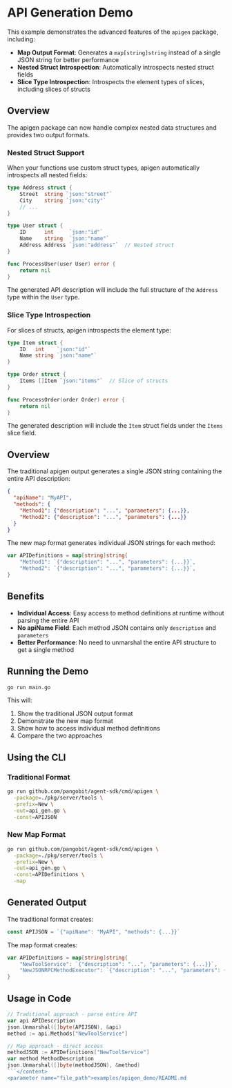 # API Generation Demo

This example demonstrates the advanced features of the `apigen` package, including:

- **Map Output Format**: Generates a `map[string]string` instead of a single JSON string for better performance
- **Nested Struct Introspection**: Automatically introspects nested struct fields
- **Slice Type Introspection**: Introspects the element types of slices, including slices of structs

## Overview

The apigen package can now handle complex nested data structures and provides two output formats.

### Nested Struct Support

When your functions use custom struct types, apigen automatically introspects all nested fields:

```go
type Address struct {
    Street  string `json:"street"`
    City    string `json:"city"`
    // ...
}

type User struct {
    ID      int     `json:"id"`
    Name    string  `json:"name"`
    Address Address `json:"address"`  // Nested struct
}

func ProcessUser(user User) error {
    return nil
}
```

The generated API description will include the full structure of the `Address` type within the `User` type.

### Slice Type Introspection

For slices of structs, apigen introspects the element type:

```go
type Item struct {
    ID   int    `json:"id"`
    Name string `json:"name"`
}

type Order struct {
    Items []Item `json:"items"`  // Slice of structs
}

func ProcessOrder(order Order) error {
    return nil
}
```

The generated description will include the `Item` struct fields under the `Items` slice field.

## Overview

The traditional apigen output generates a single JSON string containing the entire API description:

```json
{
  "apiName": "MyAPI",
  "methods": {
    "Method1": {"description": "...", "parameters": {...}},
    "Method2": {"description": "...", "parameters": {...}}
  }
}
```

The new map format generates individual JSON strings for each method:

```go
var APIDefinitions = map[string]string{
    "Method1": `{"description": "...", "parameters": {...}}`,
    "Method2": `{"description": "...", "parameters": {...}}`,
}
```

## Benefits

- **Individual Access**: Easy access to method definitions at runtime without parsing the entire API
- **No apiName Field**: Each method JSON contains only `description` and `parameters`
- **Better Performance**: No need to unmarshal the entire API structure to get a single method

## Running the Demo

```bash
go run main.go
```

This will:
1. Show the traditional JSON output format
2. Demonstrate the new map format
3. Show how to access individual method definitions
4. Compare the two approaches

## Using the CLI

### Traditional Format
```bash
go run github.com/pangobit/agent-sdk/cmd/apigen \
  -package=./pkg/server/tools \
  -prefix=New \
  -out=api_gen.go \
  -const=APIJSON
```

### New Map Format
```bash
go run github.com/pangobit/agent-sdk/cmd/apigen \
  -package=./pkg/server/tools \
  -prefix=New \
  -out=api_gen.go \
  -const=APIDefinitions \
  -map
```

## Generated Output

The traditional format creates:
```go
const APIJSON = `{"apiName": "MyAPI", "methods": {...}}`
```

The map format creates:
```go
var APIDefinitions = map[string]string{
    "NewToolService": `{"description": "...", "parameters": {...}}`,
    "NewJSONRPCMethodExecutor": `{"description": "...", "parameters": {...}}`,
}
```

## Usage in Code

```go
// Traditional approach - parse entire API
var api APIDescription
json.Unmarshal([]byte(APIJSON), &api)
method := api.Methods["NewToolService"]

// Map approach - direct access
methodJSON := APIDefinitions["NewToolService"]
var method MethodDescription
json.Unmarshal([]byte(methodJSON), &method)
```</content>
<parameter name="file_path">examples/apigen_demo/README.md